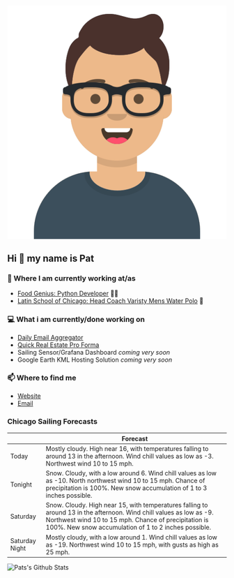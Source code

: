 [![Social banner for p-j-falconer](https://raw.githubusercontent.com/P-J-FALCONER/P-J-FALCONER/master/assets/avataaars.svg)](https://patfalconer.com/)
## Hi :wave: my name is Pat

### 💼 Where I am currently working at/as
- [Food Genius: Python Developer](https://getfoodgenius.com/) 🍔🐍
- [Latin School of Chicago: Head Coach Varisty Mens Water Polo](https://www.latinschool.org/) 🤽


### 💻 What i am currently/done working on
 - [Daily Email Aggregator](https://github.com/P-J-FALCONER/dott_daily_mail)
 - [Quick Real Estate Pro Forma](https://github.com/P-J-FALCONER/henry)
 - Sailing Sensor/Grafana Dashboard *coming very soon*
 - Google Earth KML Hosting Solution *coming very soon*

### 📫 Where to find me
 - [Website](https://patfalconer.com/)
 - [Email](mailto:patrick.j.falconer@gmail.com)


### Chicago Sailing Forecasts
|   | Forecast  |
|---|---|
| Today | Mostly cloudy. High near 16, with temperatures falling to around 13 in the afternoon. Wind chill values as low as -3. Northwest wind 10 to 15 mph. |
| Tonight | Snow. Cloudy, with a low around 6. Wind chill values as low as -10. North northwest wind 10 to 15 mph. Chance of precipitation is 100%. New snow accumulation of 1 to 3 inches possible. |
| Saturday | Snow. Cloudy. High near 15, with temperatures falling to around 13 in the afternoon. Wind chill values as low as -9. Northwest wind 10 to 15 mph. Chance of precipitation is 100%. New snow accumulation of 1 to 2 inches possible. |
| Saturday Night | Mostly cloudy, with a low around 1. Wind chill values as low as -19. Northwest wind 10 to 15 mph, with gusts as high as 25 mph. |

![Pats's Github Stats](https://github-readme-stats.vercel.app/api?username=p-j-falconer&show_icons=true&theme=radical)
